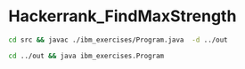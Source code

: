 # Hackerrank_FindMaxStrength

```bash
cd src && javac ./ibm_exercises/Program.java  -d ../out 
```

```bash
cd ../out && java ibm_exercises.Program 
```
